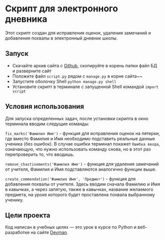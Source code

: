 # Скрипт для электронного дневника

Этот скрипт создан для исправления оценок, удаления замечаний и добавления похвалы в электронный дневник школы.
## Запуск

- Скачайте архив сайта с [Github](https://github.com/dvmn-tasks/e-diary), скопируйте в корень папки файл БД и разверните сайт
- Положите файл `script.py` рядом с `manage.py` в корне сайта~~
- Запустите оболочку Shell `python manage.py shell`
- Установите скрипт в терминале с запущенной Shell командой `import script`

## Условия использования
Для запуска определенных задач, после установки скрипта в окно терминала вводим следущие команды:

`fix_marks('Фамилия Имя')` - функция для исправления оценок на пятерки, где вместо Фамилия и Имя необходимо подставить реальные данные ученика (без ошибок). В случае ошибки терминал покажет `Ошибка ввода`, означающую, что нужно использовать команду снова, но в этот раз перепроверить то, что вводишь.

`remove_chastisements('Фамилия Имя')` - функция для удаления замечаний от учителя, Фамилия и Имя подставляются аналогично функции выше.

`create_commendation('Фамилия Имя', 'Предмет')` - функция для добавления похвалы от учителя. Здесь вводим сначала Фамилию и Имя в кавычках, а через запятую, также в кавычках, название желаемого предмета, на уроке которого будет проставлена похвала выбранному ученику.

## Цели проекта

Код написан в учебных целях — это урок в курсе по Python и веб-разработке на сайте [Devman](https://dvmn.org).
